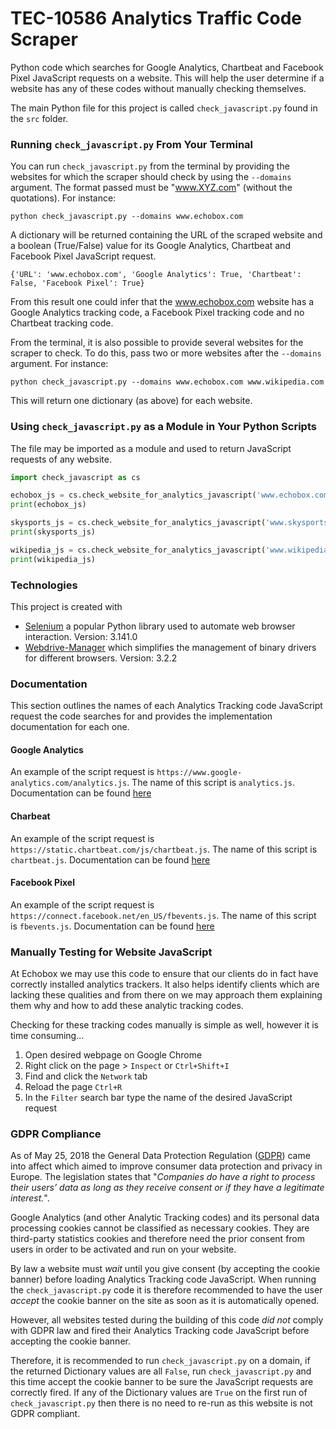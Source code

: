 TEC-10586 Analytics Traffic Code Scraper
==============================

Python code which searches for Google Analytics, Chartbeat and Facebook Pixel JavaScript requests on a website. This will help the user determine if a website has any of these codes without manually checking themselves.

The main Python file for this project is called ```check_javascript.py``` found in the ```src``` folder.

### Running ```check_javascript.py``` From Your Terminal
You can run ```check_javascript.py``` from the terminal by providing the websites for which the scraper should check by using the ```--domains``` argument.
The format passed must be "www.XYZ.com" (without the quotations). For instance:

```python check_javascript.py --domains www.echobox.com``` 

A dictionary will be returned containing the URL of the scraped website and a boolean (True/False) value for its Google Analytics, Chartbeat and Facebook Pixel JavaScript request.

```{'URL': 'www.echobox.com', 'Google Analytics': True, 'Chartbeat': False, 'Facebook Pixel': True}```

From this result one could infer that the www.echobox.com website has a Google Analytics tracking code, a Facebook Pixel tracking code and no Chartbeat tracking code. 

From the terminal, it is also possible to provide several websites for the scraper to check. To do this, pass two or more websites after the ```--domains``` argument. For instance:

```python check_javascript.py --domains www.echobox.com www.wikipedia.com```

This will return one dictionary (as above) for each website.


### Using ```check_javascript.py``` as a Module in Your Python Scripts
The file may be imported as a module and used to return JavaScript requests of any website. 

```python
import check_javascript as cs 

echobox_js = cs.check_website_for_analytics_javascript('www.echobox.com')
print(echobox_js)

skysports_js = cs.check_website_for_analytics_javascript('www.skysports.com')
print(skysports_js)

wikipedia_js = cs.check_website_for_analytics_javascript('www.wikipedia.org')
print(wikipedia_js)
```


### Technologies
This project is created with 
- [Selenium](https://pypi.org/project/selenium/) a popular Python library used to automate web browser interaction. Version: 3.141.0
- [Webdrive-Manager](https://pypi.org/project/webdriver-manager/) which simplifies the management of binary drivers for different browsers. Version: 3.2.2


### Documentation
This section outlines the names of each Analytics Tracking code JavaScript request the code searches for and provides the 
implementation documentation for each one.  

#### Google Analytics 
An example of the script request is ```https://www.google-analytics.com/analytics.js```. The name of this script is 
```analytics.js```. Documentation can be found [here](https://developers.google.com/analytics/devguides/collection/analyticsjs) 

#### Charbeat 
An example of the script request is ```https://static.chartbeat.com/js/chartbeat.js```. The name of this script is 
```chartbeat.js```. Documentation can be found [here](https://docs.chartbeat.com/cbp/tracking/standard-websites/our-javascript) 

#### Facebook Pixel
An example of the script request is ```https://connect.facebook.net/en_US/fbevents.js```. The name of this script is 
```fbevents.js```. Documentation can be found [here](https://developers.facebook.com/docs/facebook-pixel/implementation/) 


### Manually Testing for Website JavaScript
At Echobox we may use this code to ensure that our clients do in fact have correctly installed analytics trackers. It also helps
identify clients which are lacking these qualities and from there on we may approach them explaining them 
why and how to add these analytic tracking codes.

Checking for these tracking codes manually is simple as well, however it is time consuming...

1. Open desired webpage on Google Chrome
2. Right click on the page > ```Inspect``` or ```Ctrl+Shift+I```
3. Find and click the ```Network``` tab
4. Reload the page ```Ctrl+R```
5. In the ```Filter``` search bar type the name of the desired JavaScript request 


### GDPR Compliance
As of May 25, 2018 the General Data Protection Regulation ([GDPR](https://gdpr.eu/what-is-gdpr
)) came into affect which aimed to improve consumer data protection and privacy in Europe. The
legislation states that "*Companies do have a right to process their users’ data as long as they
receive consent or if they have a legitimate interest.*". 

Google Analytics (and other Analytic Tracking codes) and its personal data processing cookies
cannot be classified as necessary cookies. They are third-party statistics cookies and therefore
need the prior consent from users in order to be activated and run on your website. 

By law a website must *wait* until you give consent (by accepting the cookie banner) before
loading Analytics Tracking code JavaScript. When running the ```check_javascript.py``` code it is
therefore recommended to have the user *accept* the cookie banner on the site as soon as it is
automatically opened.
  
However, all websites tested during the building of this code *did not* comply with GDPR law and
fired their Analytics Tracking code JavaScript before accepting the cookie banner. 

Therefore, it is recommended to run ```check_javascript.py``` on a domain, if the returned
Dictionary values are all ```False```, run ```check_javascript.py``` and this time accept the cookie
banner to be sure the JavaScript requests are correctly fired. If any of the Dictionary values are
```True``` on the first run of ```check_javascript.py``` then there is no need to re-run as this
website is not GDPR compliant. 

